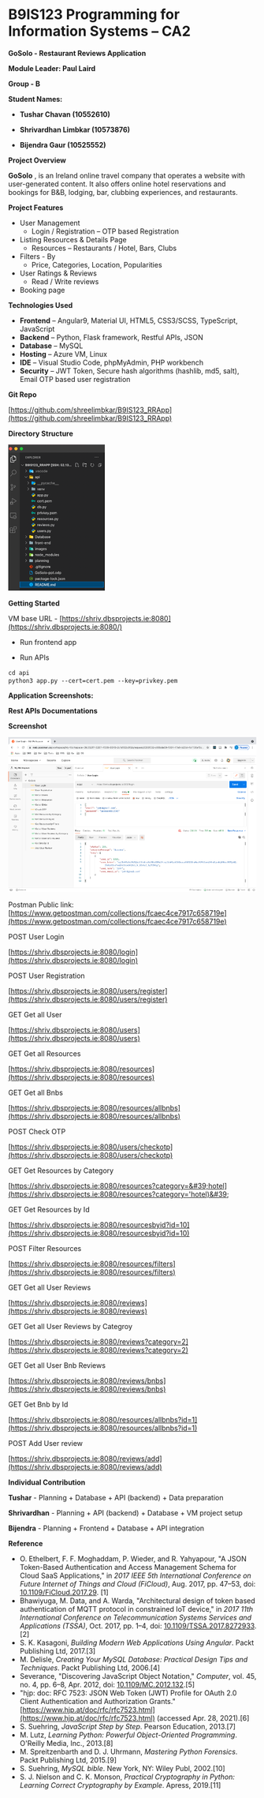 # **B9IS123 Programming for Information Systems – CA2**

**GoSolo - Restaurant Reviews Application**

**Module Leader: Paul Laird**

**Group - B**

**Student Names:**

- **Tushar Chavan (10552610)**

- **Shrivardhan Limbkar (10573876)**

- **Bijendra Gaur (10525552)**

**Project Overview**

**GoSolo** , is an Ireland online travel company that operates a website with user-generated content. It also offers online hotel reservations and bookings for B&amp;B, lodging, bar, clubbing experiences, and restaurants.

**Project Features**

- User Management
  - Login / Registration – OTP based Registration
- Listing Resources &amp; Details Page
  - Resources – Restaurants / Hotel, Bars, Clubs
- Filters - By
  - Price, Categories, Location, Popularities
- User Ratings &amp; Reviews
  - Read / Write reviews
- Booking page

**Technologies Used**

- **Frontend** – Angular9, Material UI, HTML5, CSS3/SCSS, TypeScript, JavaScript
- **Backend** – Python, Flask framework, Restful APIs, JSON
- **Database** – MySQL
- **Hosting** – Azure VM, Linux
- **IDE** – Visual Studio Code, phpMyAdmin, PHP workbench
- **Security** – JWT Token, Secure hash algorithms (hashlib, md5, salt), Email OTP based user registration

**Git Repo**

[https://github.com/shreelimbkar/B9IS123_RRApp](https://github.com/shreelimbkar/B9IS123_RRApp)

**Directory Structure**

![](directory_str.png)

**Getting Started**

VM base URL - [https://shriv.dbsprojects.ie:8080](https://shriv.dbsprojects.ie:8080/)

- Run frontend app

- Run APIs

```
cd api
python3 app.py --cert=cert.pem --key=privkey.pem
```

**Application Screenshots:**

**Rest APIs Documentations**

**Screenshot**

![](restapi_documentation.png)

Postman Public link:[https://www.getpostman.com/collections/fcaec4ce7917c658719e](https://www.getpostman.com/collections/fcaec4ce7917c658719e)

POST User Login

[https://shriv.dbsprojects.ie:8080/login](https://shriv.dbsprojects.ie:8080/login)

POST User Registration

[https://shriv.dbsprojects.ie:8080/users/register](https://shriv.dbsprojects.ie:8080/users/register)

GET Get all User

[https://shriv.dbsprojects.ie:8080/users](https://shriv.dbsprojects.ie:8080/users)

GET Get all Resources

[https://shriv.dbsprojects.ie:8080/resources](https://shriv.dbsprojects.ie:8080/resources)

GET Get all Bnbs

[https://shriv.dbsprojects.ie:8080/resources/allbnbs](https://shriv.dbsprojects.ie:8080/resources/allbnbs)

POST Check OTP

[https://shriv.dbsprojects.ie:8080/users/checkotp](https://shriv.dbsprojects.ie:8080/users/checkotp)

GET Get Resources by Category

[https://shriv.dbsprojects.ie:8080/resources?category=&#39;hotel](https://shriv.dbsprojects.ie:8080/resources?category='hotel)&#39;

GET Get Resources by Id

[https://shriv.dbsprojects.ie:8080/resourcesbyid?id=10](https://shriv.dbsprojects.ie:8080/resourcesbyid?id=10)

POST Filter Resources

[https://shriv.dbsprojects.ie:8080/resources/filters](https://shriv.dbsprojects.ie:8080/resources/filters)

GET Get all User Reviews

[https://shriv.dbsprojects.ie:8080/reviews](https://shriv.dbsprojects.ie:8080/reviews)

GET Get all User Reviews by Categroy

[https://shriv.dbsprojects.ie:8080/reviews?category=2](https://shriv.dbsprojects.ie:8080/reviews?category=2)

GET Get all User Bnb Reviews

[https://shriv.dbsprojects.ie:8080/reviews/bnbs](https://shriv.dbsprojects.ie:8080/reviews/bnbs)

GET Get Bnb by Id

[https://shriv.dbsprojects.ie:8080/resources/allbnbs?id=1](https://shriv.dbsprojects.ie:8080/resources/allbnbs?id=1)

POST Add User review

[https://shriv.dbsprojects.ie:8080/reviews/add](https://shriv.dbsprojects.ie:8080/reviews/add)

**Individual Contribution**

**Tushar** - Planning + Database + API (backend) + Data preparation

**Shrivardhan** - Planning + API (backend) + Database + VM project setup

**Bijendra** - Planning + Frontend + Database + API integration

**Reference**

- O. Ethelbert, F. F. Moghaddam, P. Wieder, and R. Yahyapour, &quot;A JSON Token-Based Authentication and Access Management Schema for Cloud SaaS Applications,&quot; in _2017 IEEE 5th International Conference on Future Internet of Things and Cloud (FiCloud)_, Aug. 2017, pp. 47–53, doi: [10.1109/FiCloud.2017.29](https://doi.org/10.1109/FiCloud.2017.29). [1]
- Bhawiyuga, M. Data, and A. Warda, &quot;Architectural design of token based authentication of MQTT protocol in constrained IoT device,&quot; in _2017 11th International Conference on Telecommunication Systems Services and Applications (TSSA)_, Oct. 2017, pp. 1–4, doi: [10.1109/TSSA.2017.8272933](https://doi.org/10.1109/TSSA.2017.8272933). [2]
- S. K. Kasagoni, _Building Modern Web Applications Using Angular_. Packt Publishing Ltd, 2017.[3]
- M. Delisle, _Creating Your MySQL Database: Practical Design Tips and Techniques_. Packt Publishing Ltd, 2006.[4]
- Severance, &quot;Discovering JavaScript Object Notation,&quot; _Computer_, vol. 45, no. 4, pp. 6–8, Apr. 2012, doi: [10.1109/MC.2012.132](https://doi.org/10.1109/MC.2012.132).[5]
- &quot;hjp: doc: RFC 7523: JSON Web Token (JWT) Profile for OAuth 2.0 Client Authentication and Authorization Grants.&quot; [https://www.hjp.at/doc/rfc/rfc7523.html](https://www.hjp.at/doc/rfc/rfc7523.html) (accessed Apr. 28, 2021).[6]
- S. Suehring, _JavaScript Step by Step_. Pearson Education, 2013.[7]
- M. Lutz, _Learning Python: Powerful Object-Oriented Programming_. O&#39;Reilly Media, Inc., 2013.[8]
- M. Spreitzenbarth and D. J. Uhrmann, _Mastering Python Forensics_. Packt Publishing Ltd, 2015.[9]
- S. Suehring, _MySQL bible_. New York, NY: Wiley Publ, 2002.[10]
- S. J. Nielson and C. K. Monson, _Practical Cryptography in Python: Learning Correct Cryptography by Example_. Apress, 2019.[11]
